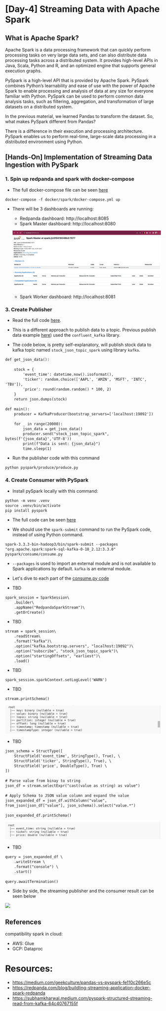 # [Day-4] Streaming Data with Apache Spark

## What is Apache Spark? 

Apache Spark is a data processing framework that can quickly perform processing tasks on very large data sets, and can also distribute data processing tasks across a distributed system.  It provides high-level APIs in Java, Scala, Python and R, and an optimized engine that supports general execution graphs.

PySpark is a high-level API that is provided by Apache Spark. PySpark combines Python’s learnability and ease of use with the power of Apache Spark to enable processing and analysis of data at any size for everyone familiar with Python. PySpark can be used to perform common data analysis tasks, such as filtering, aggregation, and transformation of large datasets on a distributed system.

In the previous material, we learned Pandas to transform the dataset. So, what makes PySpark different from Pandas? 

There is a difference in their execution and processing architecture. PySpark enables us to perform real-time, large-scale data processing in a distributed environment using Python. 

## [Hands-On] Implementation of Streaming Data Ingestion with PySpark 

### 1. Spin up redpanda and spark with docker-compose

- The full docker-compose file can be seen [here](./docker/spark/docker-compose.yml)

```
docker-compose -f docker/spark/docker-compose.yml up
```

- There will be 3 dashboards are running: 
    - Redpanda dashboard: http://localhost:8085 
    - Spark Master dashboard: http://localhost:8080

    ![](./img/spark-master-dashboard.png)

    - Spark Worker dashboard: http://localhost:8081

### 3. Create Publisher

- Read the full code [here](./pyspark/produce/produce.py).

- This is a different approach to publish data to a topic. Previous publish data example [here](./pubsub/json/produce.py)) used the `confluent_kafka` library.

- The code below, is pretty self-explanatory, will publish stock data to kafka topic named `stock_json_topic_spark` using library `kafka`. 

```
def get_json_data():

    stock = {
        'event_time': datetime.now().isoformat(),
        'ticker': random.choice(['AAPL', 'AMZN', 'MSFT', 'INTC', 'TBV']),
        'price': round(random.random() * 100, 2)
    }
    return json.dumps(stock) 

def main():
    producer = KafkaProducer(bootstrap_servers=['localhost:19092'])

    for _ in range(20000):
        json_data = get_json_data()
        producer.send("stock_json_topic_spark", bytes(f'{json_data}','UTF-8'))
        print(f"Data is sent: {json_data}")
        time.sleep(1)

```

- Run the publisher code with this command

```
python pyspark/produce/produce.py
```

### 4. Create Consumer with PySpark

- Install pySpark locally with this command:

```
python -m venv .venv
source .venv/bin/activate
pip install pyspark
```

- The full code can be seen [here](./pyspark/consume/consume.py)

- We should use the `spark-submit` command to run the PySpark code, instead of using Python command.

```
spark-3.3.3-bin-hadoop3/bin/spark-submit --packages "org.apache.spark:spark-sql-kafka-0-10_2.12:3.3.0" pyspark/consume/consume.py

```

- `--packages` is used to import an external module and is not available to Spark applications by default. `kafka` is an external module. 

- Let's dive to each part of the [consume.py code](./pyspark/consume/consume.py)

- TBD
```
spark_session = SparkSession\
    .builder\
    .appName("RedpandaSparkStream")\
    .getOrCreate()

```

- TBD

```
stream = spark_session\
    .readStream\
    .format("kafka")\
    .option("kafka.bootstrap.servers", "localhost:19092")\
    .option("subscribe", "stock_json_topic_spark")\
    .option("startingOffsets", "earliest")\
    .load()
```

- TBD
```
spark_session.sparkContext.setLogLevel('WARN')
```

- TBD
```
stream.printSchema()

```
![](./img/schema_stream.png)


- TBD
```
json_schema = StructType([
    StructField('event_time', StringType(), True), \
    StructField('ticker', StringType(), True), \
    StructField('price', DoubleType(), True) \
])

# Parse value from binay to string
json_df = stream.selectExpr("cast(value as string) as value")

# Apply Schema to JSON value column and expand the value
json_expanded_df = json_df.withColumn("value", from_json(json_df["value"], json_schema)).select("value.*") 

json_expanded_df.printSchema()
```

![](./img/schema_value.png)

- TBD
```
query = json_expanded_df \
    .writeStream \
    .format("console") \
    .start()

query.awaitTermination()

```

- Side by side, the streaming publisher and the consumer result can be seen below

![](./img/spark.gif)

## References

compatibility spark in cloud: 
- AWS: Glue
- GCP: Dataproc

# Resources:
- https://medium.com/geekculture/pandas-vs-pyspark-fe110c266e5c
- https://redpanda.com/blog/buildling-streaming-application-docker-spark-redpanda 
- https://subhamkharwal.medium.com/pyspark-structured-streaming-read-from-kafka-64c40767155f